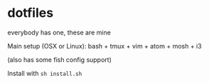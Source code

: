 dotfiles
========

everybody has one, these are mine

Main setup (OSX or Linux): bash + tmux + vim + atom + mosh + i3

(also has some fish config support)

Install with `sh install.sh`

